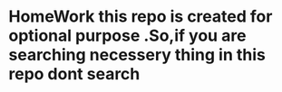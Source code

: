 # HomeWork this repo is created for optional purpose .So,if you are searching necessery thing in this repo dont search
